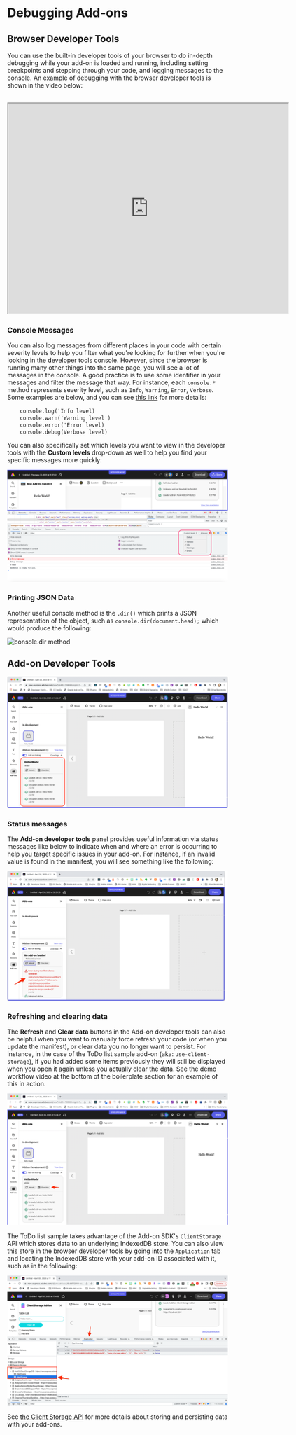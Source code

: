 # Debugging Add-ons

## Browser Developer Tools

You can use the built-in developer tools of your browser to do in-depth debugging while your add-on is loaded and running, including setting breakpoints and stepping through your code, and logging messages to the console. An example of debugging with the browser developer tools is shown in the video below:

<br/>

<iframe aria-label="Browser Debugging Demo" src="https://drive.google.com/file/d/13FHUuRpVti9AH4nUwAMcvNcP6OzGpOc1/preview" width="640" height="480"></iframe>


### Console Messages

You can also log messages from different places in your code with certain severity levels to help you filter what you're looking for further when you're looking in the developer tools console. However, since the browser is running many other things into the same page, you will see a lot of messages in the console. A good practice is to use some identifier in your messages and filter the message that way. For instance, each `console.*` method represents severity level, such as `Info`, `Warning`, `Error`, `Verbose`. Some examples are below, and you can see [this link](https://developer.chrome.com/docs/devtools/console/api/) for more details:

```
    console.log('Info level)
    console.warn('Warning level')
    console.error('Error level)
    console.debug(Verbose level)
```

You can also specifically set which levels you want to view in the developer tools with the **Custom levels** drop-down as well to help you find your specific messages more quickly:

![custom levels](./img/log-levels.png)

### Printing JSON Data

Another useful console method is the `.dir()` which prints a JSON representation of the object, such as `console.dir(document.head);` which would produce the following:

![console.dir method](./img/dir-method.png)

## Add-on Developer Tools

![add-ons tools screenshot](./img/add-on-devtools.png)

### Status messages

The **Add-on developer tools** panel provides useful information via status messages like below to indicate when and where an error is occurring to help you target specific issues in your add-on. For instance, if an invalid value is found in the manifest, you will see something like the following:

![manifest error screenshot](./img/manifest-error.png)

### Refreshing and clearing data

The **Refresh** and **Clear data** buttons in the Add-on developer tools can also be helpful when you want to manually force refresh your code (or when you update the manifest), or clear data you no longer want to persist. For instance, in the case of the ToDo list sample add-on (aka: `use-client-storage`), if you had added some items previously they will still be displayed when you open it again unless you actually clear the data. See the demo workflow video at the bottom of the boilerplate section for an example of this in action.

![add-ons tools clear data screenshot](./img/clear-data.png)

<InlineAlert slots="text" variant="success"/>

The ToDo list sample takes advantage of the Add-on SDK's `ClientStorage` API which stores data to an underlying IndexedDB store. You can also view this store in the browser developer tools by going into the `Application` tab and locating the IndexedDB store with your add-on ID associated with it, such as in the following:

![application tab indexed db screenshot](./img/application-indexed-db.png)


<InlineAlert slots="text" variant="info"/>

See [the Client Storage API](../../references/index.md#client-storage) for more details about storing and persisting data with your add-ons.